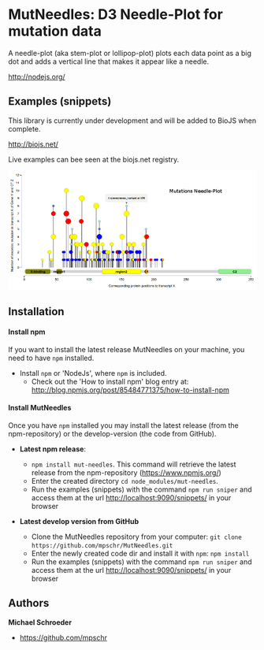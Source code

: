 MutNeedles: D3 Needle-Plot for mutation data
=============================================

A needle-plot (aka stem-plot or lollipop-plot) plots each data point as a big dot and adds a vertical line that makes it appear like a needle. 

http://nodejs.org/

Examples (snippets)
----------------------

This library is currently under development and will be added to BioJS when complete.

<http://biojs.net/>

Live examples can bee seen at the biojs.net registry.

![Image of a Needle-Plot](mutneedles.png)


Installation
-----------------

#### Install npm

If you want to install the latest release MutNeedles on your machine, you need to have `npm` installed.

  * Install `npm` or 'NodeJs', where `npm` is included.
    * Check out the 'How to install npm' blog entry at: <http://blog.npmjs.org/post/85484771375/how-to-install-npm>


#### Install MutNeedles


Once you have `npm` installed you may install the latest release (from the npm-repository) or the develop-version
(the code from GitHub).

  * **Latest npm release**:
    * ```npm install mut-needles```. This command will retrieve the latest release from the npm-repository (https://www.npmjs.org/)
    * Enter the created directory `cd node_modules/mut-needles`.
    * Run the examples (snippets) with the command `npm run sniper` and access them at the url <http://localhost:9090/snippets/> in your browser

  * **Latest develop version from GitHub**
      * Clone the MutNeedles repository from your computer: ```git clone https://github.com/mpschr/MutNeedles.git```
      * Enter the newly created code dir and install it with `npm`: ```npm install```
      * Run the examples (snippets) with the command `npm run sniper` and access them at the url <http://localhost:9090/snippets/> in your browser

Authors
--------

**Michael Schroeder**

+ <https://github.com/mpschr>


